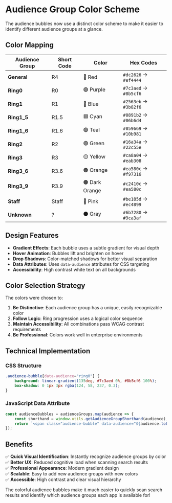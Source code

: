 # Audience Group Color Scheme

The audience bubbles now use a distinct color scheme to make it easier to identify different audience groups at a glance.

## Color Mapping

| Audience Group | Short Code | Color | Hex Codes |
|---------------|------------|-------|-----------|
| **General** | R4 | 🔴 Red | `#dc2626` → `#ef4444` |
| **Ring0** | R0 | 🟣 Purple | `#7c3aed` → `#8b5cf6` |
| **Ring1** | R1 | 🔵 Blue | `#2563eb` → `#3b82f6` |
| **Ring1_5** | R1.5 | 🟦 Cyan | `#0891b2` → `#06b6d4` |
| **Ring1_6** | R1.6 | 🟢 Teal | `#059669` → `#10b981` |
| **Ring2** | R2 | 🟢 Green | `#16a34a` → `#22c55e` |
| **Ring3** | R3 | 🟡 Yellow | `#ca8a04` → `#eab308` |
| **Ring3_6** | R3.6 | 🟠 Orange | `#ea580c` → `#f97316` |
| **Ring3_9** | R3.9 | 🟤 Dark Orange | `#c2410c` → `#ea580c` |
| **Staff** | Staff | 🩷 Pink | `#be185d` → `#ec4899` |
| **Unknown** | ? | ⚫ Gray | `#6b7280` → `#9ca3af` |

## Design Features

- **Gradient Effects**: Each bubble uses a subtle gradient for visual depth
- **Hover Animation**: Bubbles lift and brighten on hover
- **Drop Shadows**: Color-matched shadows for better visual separation
- **Data Attributes**: Uses `data-audience` attributes for CSS targeting
- **Accessibility**: High contrast white text on all backgrounds

## Color Selection Strategy

The colors were chosen to:
1. **Be Distinctive**: Each audience group has a unique, easily recognizable color
2. **Follow Logic**: Ring progression uses a logical color sequence
3. **Maintain Accessibility**: All combinations pass WCAG contrast requirements
4. **Be Professional**: Colors work well in enterprise environments

## Technical Implementation

### CSS Structure
```css
.audience-bubble[data-audience="ring0"] {
    background: linear-gradient(135deg, #7c3aed 0%, #8b5cf6 100%);
    box-shadow: 0 1px 3px rgba(124, 58, 237, 0.3);
}
```

### JavaScript Data Attribute
```javascript
const audienceBubbles = audienceGroups.map(audience => {
    const shorthand = window.utils.getAudienceGroupShorthand(audience);
    return `<span class="audience-bubble" data-audience="${audience.toLowerCase()}">${shorthand}</span>`;
});
```

## Benefits

✅ **Quick Visual Identification**: Instantly recognize audience groups by color  
✅ **Better UX**: Reduced cognitive load when scanning search results  
✅ **Professional Appearance**: Modern gradient design  
✅ **Scalable**: Easy to add new audience groups with new colors  
✅ **Accessible**: High contrast and clear visual hierarchy  

The colorful audience bubbles make it much easier to quickly scan search results and identify which audience groups each app is available for!
